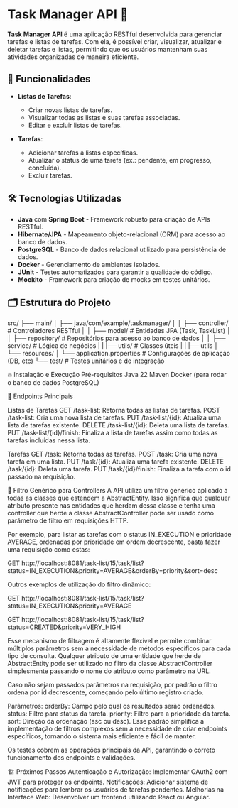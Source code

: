 # Task Manager API 📝

**Task Manager API** é uma aplicação RESTful desenvolvida para gerenciar tarefas e listas de tarefas. Com ela, é possível criar, visualizar, atualizar e deletar tarefas e listas, permitindo que os usuários mantenham suas atividades organizadas de maneira eficiente.

## 🚀 Funcionalidades

- **Listas de Tarefas**:
  - Criar novas listas de tarefas.
  - Visualizar todas as listas e suas tarefas associadas.
  - Editar e excluir listas de tarefas.

- **Tarefas**:
  - Adicionar tarefas a listas específicas.
  - Atualizar o status de uma tarefa (ex.: pendente, em progresso, concluída).
  - Excluir tarefas.

## 🛠️ Tecnologias Utilizadas

- **Java** com **Spring Boot** - Framework robusto para criação de APIs RESTful.
- **Hibernate/JPA** - Mapeamento objeto-relacional (ORM) para acesso ao banco de dados.
- **PostgreSQL** - Banco de dados relacional utilizado para persistência de dados.
- **Docker** - Gerenciamento de ambientes isolados.
- **JUnit** - Testes automatizados para garantir a qualidade do código.
- **Mockito** - Framework para criação de mocks em testes unitários.

## 🗂️ Estrutura do Projeto

src/
├── main/
│   ├── java/com/example/taskmanager/
│   │   ├── controller/   # Controladores RESTful
│   │   ├── model/        # Entidades JPA (Task, TaskList)
│   │   ├── repository/   # Repositórios para acesso ao banco de dados
│   │   ├── service/      # Lógica de negócios
|   |   |── utils/         # Classes úteis 
|   |   |── utils 
│   └── resources/
│       └── application.properties  # Configurações de aplicação (DB, etc)
└── test/                 # Testes unitários e de integração

🔥 Instalação e Execução
Pré-requisitos
Java 22
Maven
Docker (para rodar o banco de dados PostgreSQL)

📝 Endpoints Principais

Listas de Tarefas
GET /task-list: Retorna todas as listas de tarefas.
POST /task-list: Cria uma nova lista de tarefas.
PUT /task-list/{id}: Atualiza uma lista de tarefas existente.
DELETE /task-list/{id}: Deleta uma lista de tarefas.
PUT /task-list/{id}/finish: Finaliza a lista de tarefas assim como todas as tarefas incluídas nessa lista.

Tarefas
GET /task: Retorna todas as tarefas.
POST /task: Cria uma nova tarefa em uma lista.
PUT /task/{id}: Atualiza uma tarefa existente.
DELETE /task/{id}: Deleta uma tarefa.
PUT /task/{id}/finish: Finaliza a tarefa com o id passado na requisição.

🌟 Filtro Genérico para Controllers
A API utiliza um filtro genérico aplicado a todas as classes que estendem a AbstractEntity. Isso significa que qualquer atributo presente nas entidades que herdam dessa classe e tenha uma controller que herde a classe AbstractController
pode ser usado como parâmetro de filtro em requisições HTTP.

Por exemplo, para listar as tarefas com o status IN_EXECUTION e prioridade AVERAGE, ordenadas por prioridade em ordem decrescente, basta fazer uma requisição como estas:

GET http://localhost:8081/task-list/15/task/list?status=IN_EXECUTION&priority=AVERAGE&orderBy=priority&sort=desc

Outros exemplos de utilização do filtro dinâmico:

GET http://localhost:8081/task-list/15/task/list?status=IN_EXECUTION&priority=AVERAGE

GET http://localhost:8081/task-list/15/task/list?status=CREATED&priority=VERY_HIGH

Esse mecanismo de filtragem é altamente flexível e permite combinar múltiplos parâmetros sem a necessidade de métodos específicos para cada tipo de consulta. Qualquer atributo de uma entidade que herde de AbstractEntity
pode ser utilizado no filtro da classe AbstractController simplesmente passando o nome do atributo como parâmetro na URL.

Caso não sejam passados parâmetros na requisição, por padrão o filtro ordena por id decrescente, começando pelo último registro criado.

Parâmetros:
orderBy: Campo pelo qual os resultados serão ordenados.
status: Filtro para status da tarefa.
priority: Filtro para a prioridade da tarefa.
sort: Direção da ordenação (asc ou desc).
Esse padrão simplifica a implementação de filtros complexos sem a necessidade de criar endpoints específicos, tornando o sistema mais eficiente e fácil de manter.

Os testes cobrem as operações principais da API, garantindo o correto funcionamento dos endpoints e validações.

🏗️ Próximos Passos
Autenticação e Autorização: Implementar OAuth2 com JWT para proteger os endpoints.
Notificações: Adicionar sistema de notificações para lembrar os usuários de tarefas pendentes.
Melhorias na Interface Web: Desenvolver um frontend utilizando React ou Angular.
